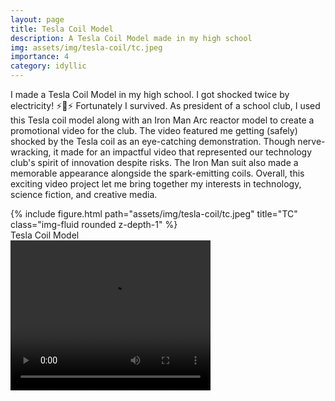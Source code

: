 ```yaml
---
layout: page
title: Tesla Coil Model
description: A Tesla Coil Model made in my high school
img: assets/img/tesla-coil/tc.jpeg
importance: 4
category: idyllic
---
```


I made a Tesla Coil Model in my high school. I got shocked twice by electricity! ⚡️🤯⚡️ Fortunately I survived. As president of a school club, I used this Tesla coil model along with an Iron Man Arc reactor model to create a promotional video for the club. The video featured me getting (safely) shocked by the Tesla coil as an eye-catching demonstration. Though nerve-wracking, it made for an impactful video that represented our technology club's spirit of innovation despite risks. The Iron Man suit also made a memorable appearance alongside the spark-emitting coils. Overall, this exciting video project let me bring together my interests in technology, science fiction, and creative media.

<div class="row">
    <div class="col-sm mt-3 mt-md-0">
        {% include figure.html path="assets/img/tesla-coil/tc.jpeg" title="TC" class="img-fluid rounded z-depth-1" %}
    </div>
</div>
<div class="caption">
    Tesla Coil Model
</div>

<video width="320" height="240" controls>
  <source src="../assets/mov/TCpromotion.mp4" type="video/mp4">
  Your browser does not support the video tag. 
</video>